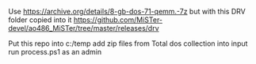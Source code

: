 Use https://archive.org/details/8-gb-dos-71-qemm.-7z but with this DRV folder copied into it https://github.com/MiSTer-devel/ao486_MiSTer/tree/master/releases/drv

Put this repo into c:/temp add zip files from Total dos collection into input run process.ps1 as an admin

